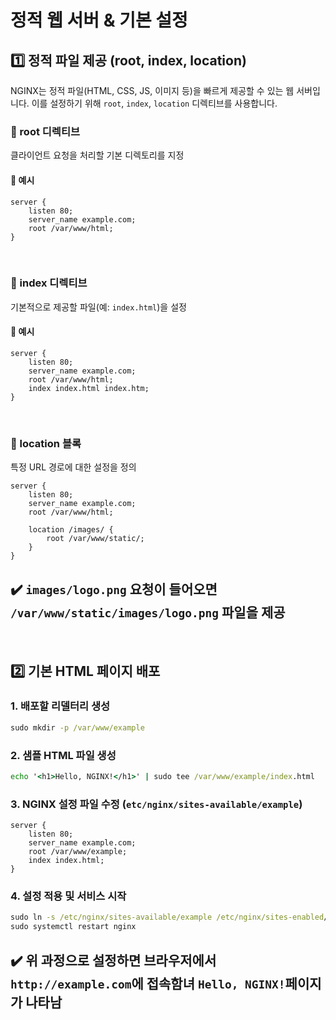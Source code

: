 # 정적 웹 서버 & 기본 설정
## 1️⃣ 정적 파일 제공 (root, index, location)
NGINX는 정적 파일(HTML, CSS, JS, 이미지 등)을 빠르게 제공할 수 있는 웹 서버입니다. 이를 설정하기 위해 `root`, `index`, `location` 디렉티브를 사용합니다.

### 🔹 root 디렉티브
클라이언트 요청을 처리할 기본 디렉토리를 지정
#### 🧐 예시
```nginx
server {
	listen 80;
	server_name example.com;
	root /var/www/html;
}
```
<br>

### 🔹 index 디렉티브
기본적으로 제공할 파일(예: `index.html`)을 설정
#### 🧐 예시
```nginx
server {
	listen 80;
	server_name example.com;
	root /var/www/html;
	index index.html index.htm;
}
``` 
<br>

### 🔹 location 블록
특정 URL 경로에 대한 설정을 정의
```nginx
server {
    listen 80;
    server_name example.com;
    root /var/www/html;

    location /images/ {
        root /var/www/static/;
    }
}
```
✔️ `images/logo.png` 요청이 들어오면 `/var/www/static/images/logo.png` 파일을 제공
---
<br>

## 2️⃣ 기본 HTML 페이지 배포
### 1. 배포할 리델터리 생성
```cmd
sudo mkdir -p /var/www/example
```

### 2️. 샘플 HTML 파일 생성
```cmd
echo '<h1>Hello, NGINX!</h1>' | sudo tee /var/www/example/index.html
```

### 3. NGINX 설정 파일 수정 (`etc/nginx/sites-available/example`)
```nginx
server {
    listen 80;
    server_name example.com;
    root /var/www/example;
    index index.html;
}
```

### 4. 설정 적용 및 서비스 시작
```cmd
sudo ln -s /etc/nginx/sites-available/example /etc/nginx/sites-enabled/
sudo systemctl restart nginx
```
✔️ 위 과정으로 설정하면 브라우저에서 `http://example.com`에 접속함녀 `Hello, NGINX!`페이지가 나타남
---
<br>